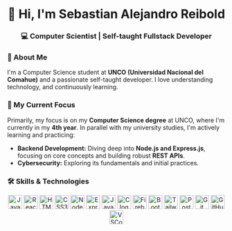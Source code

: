 <h1 align="center">👋 Hi, I'm Sebastian Alejandro Reibold</h1>
<h3 align="center">💻 Computer Scientist | Self-taught Fullstack Developer</h3>

### 🚀 About Me

I'm a Computer Science student at **UNCO (Universidad Nacional del Comahue)** and a passionate self-taught developer. I love understanding technology, and continuously learning.

### 🔐 My Current Focus

Primarily, my focus is on my **Computer Science degree** at UNCO, where I'm currently in my **4th year**. In parallel with my university studies, I'm actively learning and practicing:
*   **Backend Development:** Diving deep into **Node.js and Express.js**, focusing on core concepts and building robust **REST APIs**.
*   **Cybersecurity:** Exploring its fundamentals and initial practices.
### 🛠️ Skills & Technologies

<p align="center">
  <img src="https://cdn.jsdelivr.net/gh/devicons/devicon/icons/javascript/javascript-original.svg" height="32" alt="JavaScript logo" title="JavaScript" />
  <img src="https://cdn.jsdelivr.net/gh/devicons/devicon/icons/react/react-original.svg" height="32" alt="React logo" title="React" />
  <img src="https://cdn.jsdelivr.net/gh/devicons/devicon/icons/html5/html5-original.svg" height="32" alt="HTML5 logo" title="HTML5" />
  <img src="https://cdn.jsdelivr.net/gh/devicons/devicon/icons/css3/css3-original.svg" height="32" alt="CSS3 logo" title="CSS3" />
  <img src="https://cdn.jsdelivr.net/gh/devicons/devicon/icons/nodejs/nodejs-original.svg" height="32" alt="Node.js logo" title="Node.js" />
  <img src="https://cdn.jsdelivr.net/gh/devicons/devicon/icons/express/express-original.svg" height="32" alt="Express.js logo" title="Express.js" />
  <img src="https://cdn.jsdelivr.net/gh/devicons/devicon/icons/java/java-original.svg" height="32" alt="Java logo" title="Java" />
  <img src="https://cdn.jsdelivr.net/gh/devicons/devicon/icons/c/c-original.svg" height="32" alt="C logo" title="C" />
  <img src="https://cdn.jsdelivr.net/gh/devicons/devicon/icons/firebase/firebase-plain.svg" height="32" alt="Firebase logo" title="Firebase" />
  <img src="https://cdn.jsdelivr.net/gh/devicons/devicon/icons/bootstrap/bootstrap-original.svg" height="32" alt="Bootstrap logo" title="Bootstrap" />
  <img src="https://cdn.simpleicons.org/tailwindcss/06B6D4" height="32" alt="Tailwind CSS logo" title="Tailwind CSS" />
  <img src="https://cdn.jsdelivr.net/gh/devicons/devicon/icons/postgresql/postgresql-original.svg" height="32" alt="PostgreSQL logo" title="PostgreSQL" />
  <img src="https://cdn.jsdelivr.net/gh/devicons/devicon/icons/git/git-original.svg" height="32" alt="Git logo" title="Git" />
  <img src="https://cdn.jsdelivr.net/gh/devicons/devicon/icons/github/github-original.svg" height="32" alt="GitHub logo" title="GitHub" />
  <img src="https://cdn.jsdelivr.net/gh/devicons/devicon/icons/vscode/vscode-original.svg" height="32" alt="VSCode logo" title="VSCode" />
</p>
